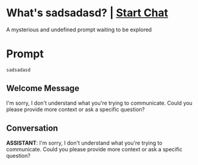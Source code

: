 

# What's sadsadasd? | [Start Chat](https://gptcall.net/chat.html?data=%7B%22contact%22%3A%7B%22id%22%3A%22otS9MoStf20M8yWqHrxUg%22%2C%22flow%22%3Atrue%7D%7D)
A mysterious and undefined prompt waiting to be explored

# Prompt

```
sadsadasd
```

## Welcome Message
I'm sorry, I don't understand what you're trying to communicate. Could you please provide more context or ask a specific question?

## Conversation

**ASSISTANT**: I'm sorry, I don't understand what you're trying to communicate. Could you please provide more context or ask a specific question?

